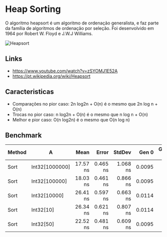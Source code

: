 ﻿# Heap Sorting
O algoritmo heapsort é um algoritmo de ordenação generalista, e faz parte da família de algoritmos de ordenação por seleção. Foi desenvolvido em 1964 por Robert W. Floyd e J.W.J Williams.

![Heapsort](https://upload.wikimedia.org/wikipedia/commons/1/1b/Sorting_heapsort_anim.gif)

## Links
- https://www.youtube.com/watch?v=zSYOMJ1E52A
- https://pt.wikipedia.org/wiki/Heapsort

## Caracteristicas
- Comparações no pior caso: 2n log2n + O(n) é o mesmo que 2n log n + O(n)
- Trocas no pior caso: n log2n + O(n) é o mesmo que n log n + O(n)
- Melhor e pior caso: O(n log2n) é o mesmo que O(n log n)

## Benchmark
| Method |              A |     Mean |    Error |   StdDev |  Gen 0 | Gen 1 | Gen 2 | Allocated |
|------- |--------------- |---------:|---------:|---------:|-------:|------:|------:|----------:|
|   Sort | Int32[1000000] | 17.57 ns | 0.465 ns | 1.068 ns | 0.0095 |     - |     - |      40 B |
|   Sort |  Int32[100000] | 18.03 ns | 0.461 ns | 0.866 ns | 0.0095 |     - |     - |      40 B |
|   Sort |   Int32[10000] | 26.41 ns | 0.597 ns | 0.663 ns | 0.0114 |     - |     - |      48 B |
|   Sort |      Int32[10] | 26.34 ns | 0.621 ns | 0.807 ns | 0.0114 |     - |     - |      48 B |
|   Sort |      Int32[50] | 22.52 ns | 0.481 ns | 0.609 ns | 0.0095 |     - |     - |      40 B |